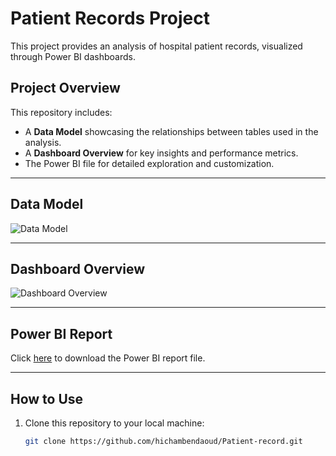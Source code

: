 # Patient Records Project

This project provides an analysis of hospital patient records, visualized through Power BI dashboards.

## Project Overview

This repository includes:
- A **Data Model** showcasing the relationships between tables used in the analysis.
- A **Dashboard Overview** for key insights and performance metrics.
- The Power BI file for detailed exploration and customization.

---

## Data Model
![Data Model](https://github.com/hichambendaoud/Patient-record/blob/main/assets/Data_Model.PNG)

---

## Dashboard Overview
![Dashboard Overview](https://github.com/hichambendaoud/Patient-record/blob/main/assets/Dashboard_Overview.PNG)

---

## Power BI Report
Click [here](https://github.com/hichambendaoud/Patient-record/blob/main/Patient_Records.pbix) to download the Power BI report file.

---

## How to Use
1. Clone this repository to your local machine:
   ```bash
   git clone https://github.com/hichambendaoud/Patient-record.git
